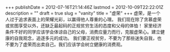 +++
publishDate = 2012-07-16T21:14:46Z
lastmod = 2012-10-09T22:22:01Z
description = ""
draft = true
slug = "vanity"
title = "虚荣"
+++
虚荣，是一个人过于追求表面上的荣耀光彩，以赢得他人尊重的心理。 我们现在除了贪慕虚荣或贫图享受以外，还缺乏最起码的正规贫穷生活的态度和父母的体恤！ 家里经济条件不好的同学应该学会体谅自己的父母，消费应量力而行，克服虚荣心。建立健康的自我观念，追逐多元的成功。 我们要正视贫穷，不要为了那些迷失自我，也不要为了虚荣而出卖自己。我们应该学会树立健康的消费观。